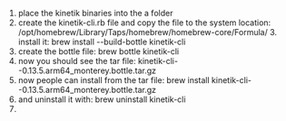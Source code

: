 1. place the kinetik binaries into the a folder
2. create the kinetik-cli.rb file and copy the file to the system location: /opt/homebrew/Library/Taps/homebrew/homebrew-core/Formula/
   3. install it: brew install --build-bottle kinetik-cli
4. create the bottle file: brew bottle kinetik-cli 
5. now you should see the tar file: kinetik-cli--0.13.5.arm64_monterey.bottle.tar.gz
6. now people can install from the tar file: brew install kinetik-cli--0.13.5.arm64_monterey.bottle.tar.gz
7. and uninstall it with: brew uninstall kinetik-cli 
8. 